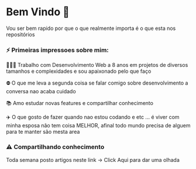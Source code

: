 # Bem Vindo 👋

Vou ser bem rapido por que o que realmente importa é o que esta nos repositórios



### ⚡ Primeiras impressoes sobre mim:

  👨🏻‍💻 Trabalho com Desenvolvimento Web a 8 anos em projetos de diversos tamanhos e complexidades e sou apaixonado pelo que faço

  ⛔️ O que me leva a segunda coisa se falar comigo sobre desenvolvimento a conversa nao acaba cuidado 

  📚 Amo estudar novas features e compartilhar conhecimento
  
  ✈️ O que gosto de fazer quando nao estou codando e etc ... é viver com minha esposa não tem coisa MELHOR, afinal todo mundo precisa de alguem para te manter são mesta area 



### ⚠️ Compartilhando conhecimento  

  Toda semana posto artigos neste link -> <link href="Link.com">Click Aqui para dar uma olhada</link>

<!--
**LeonardoGonSantos/LeonardoGonSantos** is a ✨ _special_ ✨ repository because its `README.md` (this file) appears on your GitHub profile.

Here are some ideas to get you started:

-  I’m currently working on ...
- 🌱 I’m currently learning ...
- 👯 I’m looking to collaborate on ...
- 🤔 I’m looking for help with ...
- 💬 Ask me about ...
- 📫 How to reach me: ...
- 😄 Pronouns: ...
- rFun fact: ...
-->
